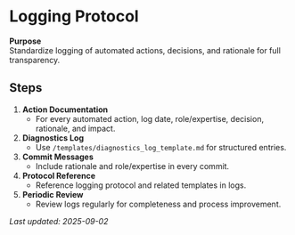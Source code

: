 # Logging Protocol

**Purpose**  
Standardize logging of automated actions, decisions, and rationale for full transparency.

## Steps

1. **Action Documentation**
   - For every automated action, log date, role/expertise, decision, rationale, and impact.
2. **Diagnostics Log**
   - Use `/templates/diagnostics_log_template.md` for structured entries.
3. **Commit Messages**
   - Include rationale and role/expertise in every commit.
4. **Protocol Reference**
   - Reference logging protocol and related templates in logs.
5. **Periodic Review**
   - Review logs regularly for completeness and process improvement.

_Last updated: 2025-09-02_